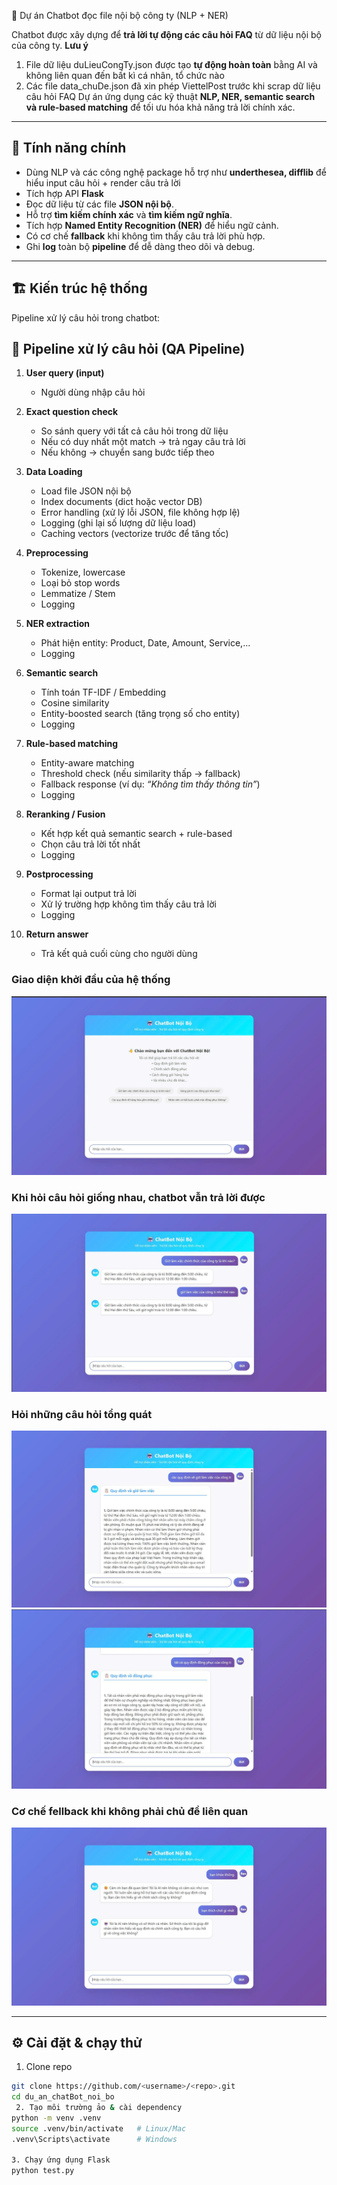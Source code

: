 🤖 Dự án Chatbot đọc file nội bộ công ty (NLP + NER)

Chatbot được xây dựng để **trả lời tự động các câu hỏi FAQ** từ dữ liệu nội bộ của công ty.
**Lưu ý** 
1. File dữ liệu  duLieuCongTy.json được tạo **tự động hoàn toàn** bằng AI và không liên quan đến bất kì cá nhân, tổ chức nào
2. Các file data_chuDe.json đã xin phép ViettelPost trước khi scrap dữ liệu câu hỏi FAQ
Dự án ứng dụng các kỹ thuật **NLP, NER, semantic search và rule-based matching** để tối ưu hóa khả năng trả lời chính xác.

---

## 🚀 Tính năng chính
- Dùng NLP và các công nghệ package hỗ trợ như **underthesea, difflib** để hiểu input câu hỏi + render câu trả lời 
- Tích hợp API **Flask**
- Đọc dữ liệu từ các file **JSON nội bộ**.
- Hỗ trợ **tìm kiếm chính xác** và **tìm kiếm ngữ nghĩa**.
- Tích hợp **Named Entity Recognition (NER)** để hiểu ngữ cảnh.
- Có cơ chế **fallback** khi không tìm thấy câu trả lời phù hợp.
- Ghi **log** toàn bộ **pipeline** để dễ dàng theo dõi và debug.


---

## 🏗️ Kiến trúc hệ thống
Pipeline xử lý câu hỏi trong chatbot:

## 📌 Pipeline xử lý câu hỏi (QA Pipeline)

1. **User query (input)**  
   - Người dùng nhập câu hỏi

2. **Exact question check**  
   - So sánh query với tất cả câu hỏi trong dữ liệu  
   - Nếu có duy nhất một match → trả ngay câu trả lời  
   - Nếu không → chuyển sang bước tiếp theo  

3. **Data Loading**  
   - Load file JSON nội bộ  
   - Index documents (dict hoặc vector DB)  
   - Error handling (xử lý lỗi JSON, file không hợp lệ)  
   - Logging (ghi lại số lượng dữ liệu load)  
   - Caching vectors (vectorize trước để tăng tốc)  

4. **Preprocessing**  
   - Tokenize, lowercase  
   - Loại bỏ stop words  
   - Lemmatize / Stem  
   - Logging  

5. **NER extraction**  
   - Phát hiện entity: Product, Date, Amount, Service,...  
   - Logging  

6. **Semantic search**  
   - Tính toán TF-IDF / Embedding  
   - Cosine similarity  
   - Entity-boosted search (tăng trọng số cho entity)  
   - Logging  

7. **Rule-based matching**  
   - Entity-aware matching  
   - Threshold check (nếu similarity thấp → fallback)  
   - Fallback response (ví dụ: *“Không tìm thấy thông tin”*)  
   - Logging  

8. **Reranking / Fusion**  
   - Kết hợp kết quả semantic search + rule-based  
   - Chọn câu trả lời tốt nhất  
   - Logging  

9. **Postprocessing**  
   - Format lại output trả lời  
   - Xử lý trường hợp không tìm thấy câu trả lời  
   - Logging  

10. **Return answer**  
    - Trả kết quả cuối cùng cho người dùng


### Giao diện khởi đầu của hệ thống 
![giao diện ban đầu ](images/img1.jpg)

###  Khi hỏi câu hỏi giống nhau, chatbot vẫn trả lời được 
![](images/img2.jpg)


###  Hỏi những câu hỏi tổng quát
![Ảnh 1](images/img3.jpg)
![Ảnh 2](images/img4.jpg)

###  Cơ chế fellback khi không phải chủ đề liên quan
![Fellback](images/img5.jpg)

---

## ⚙️ Cài đặt & chạy thử

1. Clone repo
```bash
git clone https://github.com/<username>/<repo>.git
cd du_an_chatBot_noi_bo
 2. Tạo môi trường ảo & cài dependency
python -m venv .venv
source .venv/bin/activate   # Linux/Mac
.venv\Scripts\activate      # Windows

3. Chạy ứng dụng Flask
python test.py 



